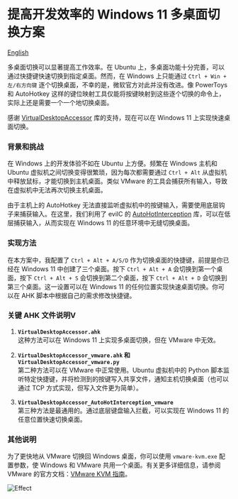 # 提高开发效率的 Windows 11 多桌面切换方案
[English](./readme.md)

多桌面切换可以显著提高工作效率。在 Ubuntu 上，多桌面功能十分完善，可以通过快捷键快速切换到指定桌面。然而，在 Windows 上只能通过 `Ctrl + Win + 左/右方向键` 逐个切换桌面，不幸的是，微软官方对此并没有改进。像 PowerToys 和 AutoHotkey 这样的键位映射工具仅能将按键映射到这些逐个切换的命令上，实际上还是需要一个一个地切换桌面。

感谢 [VirtualDesktopAccessor](https://github.com/Ciantic/VirtualDesktopAccessor/releases/) 库的支持，现在可以在 Windows 11 上实现快速桌面切换。

### 背景和挑战

在 Windows 上的开发体验不如在 Ubuntu 上方便。频繁在 Windows 主机和 Ubuntu 虚拟机之间切换变得很繁琐，因为每次都需要通过 `Ctrl + Alt` 从虚拟机中释放鼠标，才能切换到主机桌面。类似 VMware 的工具会捕获所有输入，导致在虚拟机中无法再次切换主机桌面。

由于主机上的 AutoHotkey 无法直接监听虚拟机中的按键输入，需要使用底层钩子来捕获输入。在这里，我们利用了 evilC 的 [AutoHotInterception](https://github.com/evilC/AutoHotInterception?tab=readme-ov-file) 库，可以在低层捕获输入，从而实现在 Windows 11 的任意环境中无缝切换桌面。

### 实现方法

在本方案中，我配置了 `Ctrl + Alt + A/S/D` 作为切换桌面的快捷键，前提是你已经在 Windows 11 中创建了三个桌面。按下 `Ctrl + Alt + A` 会切换到第一个桌面，按下 `Ctrl + Alt + S` 会切换到第二个桌面，按下 `Ctrl + Alt + D` 会切换到第三个桌面。这一设置可以在 Windows 11 的任何位置实现快速桌面切换。你可以在 AHK 脚本中根据自己的需求修改快捷键。

### 关键 AHK 文件说明V

1. **`VirtualDesktopAccessor.ahk`**  
   这种方法可以在 Windows 11 上实现多桌面切换，但在 VMware 中无效。

2. **`VirtualDesktopAccessor_vmware.ahk` 和 `VirtualDesktopAccessor_vmware.py`**  
   第二种方法可以在 VMware 中正常使用。Ubuntu 虚拟机中的 Python 脚本监听特定快捷键，并将检测到的按键写入共享文件，通知主机切换桌面（也可以通过 TCP 方式实现，但写入文件更为简单）。

3. **`VirtualDesktopAccessor_AutoHotInterception_vmware`**  
   第三种方法是最通用的。通过底层键盘输入拦截，可以实现在 Windows 11 的任意位置快速切换桌面。

### 其他说明

为了更快地从 VMware 切换回 Windows 桌面，你可以使用 `vmware-kvm.exe` 配置参数，使 Windows 和 VMware 共用一个桌面。有关更多详细信息，请参阅 VMware 的官方文档：[VMware KVM 指南](https://docs.vmware.com/en/VMware-Workstation-Pro/15.0/vmware-kvm.pdf)。

![Effect](result.gif)
